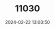 ---
title: "11030"
category: "Knipowitschia caucasica"
draft: false
date: 2024-02-22 13:03:50
languages:
  English: ["Caucasian Dwarf Goby"]
  Turkish: ["Kaya Balığı", "Küçükkaya Balığı"]
  Greek, Modern (1453-): ["Ποντογωβιός"]
---